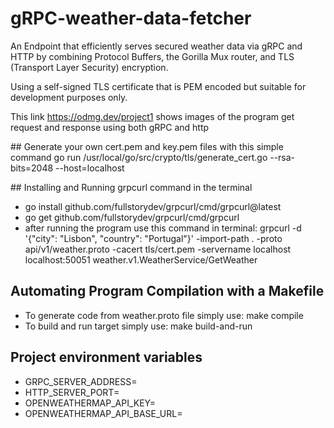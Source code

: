 # gRPC-weather-data-fetcher
An Endpoint that efficiently serves secured weather data via gRPC and HTTP by combining Protocol Buffers, the Gorilla Mux router, and TLS (Transport Layer Security) encryption.

Using a self-signed TLS certificate that is PEM encoded but suitable for development purposes only.

This link https://odmg.dev/project1 shows images of the program get request and response using both gRPC and http 


## Generate your own cert.pem and key.pem files with this simple command
go run /usr/local/go/src/crypto/tls/generate_cert.go --rsa-bits=2048 --host=localhost

## Installing and Running grpcurl command in the terminal 
- go install github.com/fullstorydev/grpcurl/cmd/grpcurl@latest
- go get github.com/fullstorydev/grpcurl/cmd/grpcurl
- after running the program use this command in terminal: 
grpcurl -d '{"city": "Lisbon", "country": "Portugal"}' -import-path . -proto api/v1/weather.proto -cacert tls/cert.pem -servername localhost localhost:50051 weather.v1.WeatherService/GetWeather

## Automating Program Compilation with a Makefile
- To generate code from weather.proto file simply use: make compile
- To build and run target simply use: make build-and-run

## Project environment variables
- GRPC_SERVER_ADDRESS=
- HTTP_SERVER_PORT=
- OPENWEATHERMAP_API_KEY=
- OPENWEATHERMAP_API_BASE_URL=


